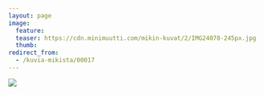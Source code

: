 ```yaml
---
layout: page
image:
  feature:
  teaser: https://cdn.minimuutti.com/mikin-kuvat/2/IMG24078-245px.jpg
  thumb:
redirect_from:
  - /kuvia-mikista/00017
---
```


![](https://cdn.minimuutti.com/mikin-kuvat/2/IMG24078-800px.jpg)
